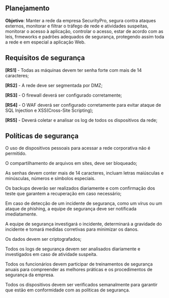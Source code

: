 <h2>Planejamento</h2>

**Objetivo**: 
Manter a rede da empresa SecurityPro, segura contra ataques externos, monitorar e filtrar o tráfego de rede e atividades suspeitas, monitorar o acesso à aplicação, controlar o acesso, estar de acordo com as leis, frmeworks e padrões adequados de segurança, protegendo assim toda a rede e em especial a aplicação Web. 

<h2>Requisitos de segurança</h2>

**[RS1]** - Todas as máquinas devem ter senha forte com mais de 14 caracteres; 

**[RS2]** - A rede deve ser segmentada por DMZ; 

**[RS3]** - O firewall deverá ser configurado corretamente; 

**[RS4]** - O WAF deverá ser configurado corretamente para evitar ataque de SQL Injection e XSS(Cross-Site Scripting); 

**[RS5]** - Deverá coletar e analisar os log de todos os dispositivos da rede; 

<h2>Políticas de segurança</h2>

O uso de dispositivos pessoais para acessar a rede corporativa não é permitido. 

O compartilhamento de arquivos em sites, deve ser bloqueado; 

As senhas devem conter mais de 14 caracteres, incluam letras maiúsculas e minúsculas, números e símbolos especiais.

Os backups deverão ser realizados diariamente e com confirmação dos teste que garantem a recuperação em caso necessário; 

 Em caso de detecção de um incidente de segurança, como um vírus ou um ataque de phishing, a equipe de segurança deve ser notificada imediatamente.

A equipe de segurança investigará o incidente, determinará a gravidade do incidente e tomará medidas corretivas para minimizar os danos.

Os dados devem ser criptografados; 

Todos os logs de segurança devem ser analisados diariamente e investigados em caso de atividade suspeita.

Todos os funcionários devem participar de treinamentos de segurança anuais para compreender as melhores práticas e os procedimentos de segurança da empresa.

Todos os dispositivos devem ser verificados semanalmente para garantir que estão em conformidade com as políticas de segurança.
